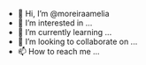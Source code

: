- 👋 Hi, I’m @moreiraamelia
- 👀 I’m interested in ...
- 🌱 I’m currently learning ...
- 💞️ I’m looking to collaborate on ...
- 📫 How to reach me ...

<!---
moreiraamelia/moreiraamelia is a ✨ special ✨ repository because its `README.md` (this file) appears on your GitHub profile.
You can click the Preview link to take a look at your changes.
--->
